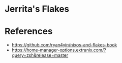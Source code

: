 # Jerrita's Flakes

# References
- https://github.com/ryan4yin/nixos-and-flakes-book
- https://home-manager-options.extranix.com/?query=zsh&release=master